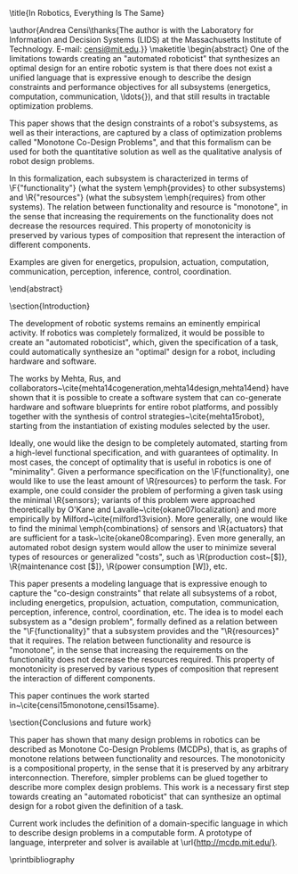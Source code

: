 

\title{In Robotics, Everything Is The Same}

\author{Andrea Censi\thanks{The author is with the Laboratory for Information and Decision Systems
(LIDS) at the Massachusetts Institute of Technology. E-mail: censi@mit.edu.}}
\maketitle
\begin{abstract}
One of the limitations towards creating an "automated roboticist"
that synthesizes an optimal design for an entire robotic system is
that there does not exist a unified language that is expressive enough
to describe the design constraints and performance objectives for
all subsystems (energetics, computation, communication, \ldots{}),
and that still results in tractable optimization problems.

This paper shows that the design constraints of a robot's subsystems,
as well as their interactions, are captured by a class of optimization
problems called "Monotone Co-Design Problems", and that this formalism
can be used for both the quantitative solution as well as the qualitative
analysis of robot design problems.

In this formalization, each subsystem is characterized in terms of
\F{"functionality"} (what the system \emph{provides} to other
subsystems) and \R{"resources"} (what the subsystem \emph{requires}
from other systems). The relation between functionality and resource
is "monotone", in the sense that increasing the requirements on
the functionality does not decrease the resources required. This property
of monotonicity is preserved by various types of composition that
represent the interaction of different components.

Examples are given for energetics, propulsion, actuation, computation,
communication, perception, inference, control, coordination.

\end{abstract}





\section{Introduction}

The development of robotic systems remains an eminently empirical
activity. If robotics was completely formalized, it would be possible
to create an "automated roboticist", which, given the specification
of a task, could automatically synthesize an "optimal" design
for a robot, including hardware and software.

The works by Mehta, Rus, and collaborators~\cite{mehta14cogeneration,mehta14design,mehta14end}
have shown that it is possible to create a software system that can
co-generate hardware and software blueprints for entire robot platforms,
and possibly together with the synthesis of control strategies~\cite{mehta15robot},
starting from the instantiation of existing modules selected by the
user.

Ideally, one would like the design to be completely automated, starting
from a high-level functional specification, and with guarantees of
optimality. In most cases, the concept of optimality that is useful
in robotics is one of "minimality". Given a performance specification
on the \F{functionality}, one would like to use the least amount
of \R{resources} to perform the task. For example, one could consider
the problem of performing a given task using the minimal \R{sensors};
variants of this problem were approached theoretically by O'Kane and
Lavalle~\cite{okane07localization} and more empirically by Milford~\cite{milford13vision}.
More generally, one would like to find the minimal \emph{combinations}
of sensors and \R{actuators} that are sufficient for a task~\cite{okane08comparing}.
Even more generally, an automated robot design system would allow
the user to minimize several types of resources or generalized "costs",
such as \R{production cost~&#91;\$&#93;}, \R{maintenance cost &#91;\$&#93;},
\R{power consumption &#91;W&#93;}, etc.

This paper presents a modeling language that is expressive enough
to capture the "co-design constraints" that relate all subsystems
of a robot, including energetics, propulsion, actuation, computation,
communication, perception, inference, control, coordination, etc.
The idea is to model each subsystem as a "design problem", formally
defined as a relation between the "\F{functionality}" that a
subsystem provides and the "\R{resources}" that it requires.
The relation between functionality and resource is "monotone",
in the sense that increasing the requirements on the functionality
does not decrease the resources required. This property of monotonicity
is preserved by various types of composition that represent the interaction
of different components.

This paper continues the work started in~\cite{censi15monotone,censi15same}.





<!-- \section{Design Problems (DPs)}

\noindent\begin{minipage}[t]{1\columnwidth}
\begin{wrapfigure}{r}{0\columnwidth}
\includegraphics[scale=0.33]{reits2_dp}\caption{\label{fig:dp}}
\end{wrapfigure}
Define a \emph{design problem} as a relation between \emph{\F{provided functionality}}
and \emph{\R{required resources}}~(\prettyref{fig:dp}). \F{Functionality}
and \R{resources} are partially ordered sets, indicated by by~$\langle\funsp,\funleq\rangle$
and~$\langle\ressp,\resleq\rangle$.
\end{minipage}




\begin{wrapfigure}[6]{r}{0\columnwidth}
\includegraphics[scale=0.33]{reits2_battery1}\caption{\label{fig:battery1}}
\end{wrapfigure}

\noindent
\begin{minipage}[t]{0.65\columnwidth}
\begin{example}
(Battery) The first-order characterization of a battery is as a store
of energy, in which the \F{capacity &#91;kWh&#93;} is the \F{functionality}
and the \R{mass &#91;kg&#93;} is a \R{resource}~(\prettyref{fig:battery1}).
The \F{capacity} is a functionality because it is what a battery
\emph{provides} to the system.
\end{example}


\end{minipage}

The \R{mass} is a resource: it is what the battery \emph{requires}
to provide the functionality. The functionality space is~$\funsp=\langle\mathbb{R}_{+}^{\text{J}},\leq\rangle$.
The superscript~$\text{J}$ indicates that the values have the dimensionality
of Joules. The resource space is $\ressp=\langle\mathbb{R}_{+}^{\text{g}},\leq\rangle.$

As in all modeling efforts, the level of detail depends on the application.
Other models for a battery would take into account other resources.
For example, one might want to consider the \R{cost} of the battery
in addition to the mass~(\prettyref{fig:battery2}). Other properties
of interest for a battery-like device include the \F{maximum output current},
\F{maximum power draw}, and which \F{voltage} it provides~(\prettyref{fig:battery3}).

\begin{figure}
\subfloat[\label{fig:battery2}]{
\includegraphics[scale=0.33]{reits2_battery2}
\par
}\subfloat[\label{fig:battery3}]{
\includegraphics[scale=0.33]{reits2_battery3}
\par
}

\caption{}
\end{figure}


\subsubsection{Formal definition of a DP }

A DP is described by the answer to the question
\begin{quote}
(&#42;) "Given a certain \F{functionality} $\fun\in\funsp$ to be
implemented, what are \R{the \textbf{minimal} resources}, a subset
of~$\ressp$, necessary to implement~$\fun$?".
\end{quote}
This choice imposes the direction \F{functionality}$\rightarrow$\R{resources},
but the theory is entirely symmetric, and one could choose to consider
the \emph{dual} question: "Given certain available resources~$\res\in\ressp$,
what are \F{the\textbf{ maximal} functionalities}, a subset of~$\funsp$,
that can be implemented?".

\noindent\begin{minipage}[t]{1\columnwidth}
\begin{wrapfigure}{r}{0\columnwidth}
\includegraphics[scale=0.33]{reits2_battery2_h}\caption{\label{fig:multiple}}
\end{wrapfigure}

In general, fixed a functionality~$\fun\in\funsp$, there will be
multiple resources that are sufficient to perform the functionality
that are incomparable. For example, in the case of a battery one might
consider different battery technologies that are incomparable in the
mass/cost resource space.~(\prettyref{fig:multiple}).

A subset with "minimal", "incomparable" elements is called
"antichain".
\end{minipage}
\begin{definition}
An antichain~$S$ in a poset~$\left\langle \posA,\posleq\right\rangle $
is a subset of~$\posA$ such that no element of~$S$ dominates another
element: if~$x,y\in S$ and~$x\leq y$, then~$x=y$.
\end{definition}

\begin{lemma}
Let~$\antichains\posA$ be the set of antichains of~$\posA$. $\antichains\posA$
is a poset itself, with the partial order given by
\begin{equation}
S_{1}\posleq_{\antichains\posA}S_{2}\ \equiv\ \uparrow S_{1}\supseteq\,\uparrow S_{2}.\label{eq:orderantichains}
\end{equation}
\end{lemma}

\noindent\begin{minipage}[t]{1\columnwidth}
\begin{wrapfigure}[7]{r}{0\columnwidth}
\includegraphics[scale=0.33]{reits2_dp_h_one}\caption{}
\end{wrapfigure}

Answering the question (&#42;) above is equivalent to defining a map
\[
\ftor:\funsp\rightarrow\Aressp
\]
that associates to each functionality~$\fun$ an antichain of resources~$\ftor(\fun)\subset\ressp$,
with the semantics that those are the \emph{minimal} resources needed
to provide the functionality~$\fun$. The set~$\ftor(\fun)$ need
not be finite or discrete; it can be either.
\end{minipage}


\noindent\begin{minipage}[t]{1\columnwidth}
\begin{wrapfigure}[6]{r}{0\columnwidth}
\includegraphics[scale=0.33]{reits2_dp_h_two}\caption{\label{fig:up}}
\end{wrapfigure}
A further condition is imposed on $\ftor.$ We require that the map~$\ftor$
is monotone, in the sense that
\[
\left(\fun_{2}\posgeq_{\funsp}{\fun_{1}}\right)\Rightarrow\left(\ftor(\fun_{2})\posgeq_{\Aressp}\ftor(\fun_{1})\right)
\]

This means that if~$\fun_{2}\posgeq_{\funsp}{\fun_{1}}$, the curve~$\ftor(\fun_{2})$
is higher than~$\ftor(\fun_{1})$ (\prettyref{fig:up}, right), as
implied by the order on the antichains given by~\prettyref{eq:orderantichains}.
\end{minipage}


\noindent
\noindent\begin{minipage}[t]{1\columnwidth}
\begin{wrapfigure}[8]{r}{0\columnwidth}
\includegraphics[scale=0.33]{reits2_dp_h}\caption{}
\end{wrapfigure}
We are now ready to give a formal definition of a design problem.
\begin{definition}
\label{def:A-monotone-design}A\emph{ design problem~}(DP) is a tuple~$\left\langle \funsp,\ressp,\ftor\right\rangle $
such that~$\funsp$ and~$\ressp$ are posets, and~${\colH\ftor}:{\colF\fun}\rightarrow{\colR\antichains\ressp}$
is a monotone function.
\end{definition}


\end{minipage}



\begin{example}
(battery, continued) To specify a DP, one needs to specify the poset~$\funsp$,
the poset~$\ressp$, and the function~$\ftor:\funsp\rightarrow\Aressp$
in~\prettyref{def:A-monotone-design}. It was already established
that~$\funsp=\colF\langle\mathbb{R}_{+}^{J},\leq\rangle$ and~$\ressp={\colR\langle\mathbb{R}_{+}^{g},\leq\rangle}$.
The relation between \R{battery mass}~$\batterymass$ and \F{capacity}~$\batterycapacity$
is given by the specific energy~$\rho$, with the simple linear constraint
\begin{equation}
\rho\,\batterymass\geq\batterycapacity.\label{eq:battery_se}
\end{equation}
The formal definition of the map~$\ftor$ is
\begin{align}
\ftor:{\colF\langle\mathbb{R}_{+}^{J},\leq\rangle} & \rightarrow{\colR\antichains\langle\mathbb{R}_{+}^{g},\leq\rangle},\nonumber \\
\batterycapacity & \mapsto\{\batterycapacity/\rho\}.\label{eq:ftor_battery_continuous}
\end{align}
The map~$\ftor$ associates to each value of the \F{capacity}~$\batterycapacity$
a set~$\{\batterycapacity/\rho\}$ describing the minimal \R{mass}
sufficient to provide the given \F{capacity}.

\noindent\begin{minipage}[t]{1\columnwidth}
\begin{wrapfigure}{r}{0\columnwidth}
\includegraphics[scale=0.33]{reits2_battery_h_1}\caption{\label{fig:All-batteries-that}}
\end{wrapfigure}
\leavevmode

The relation~\eqref{eq:battery_se} implicitly assumes that we can
choose one of an infinite amount of batteries of any arbitrary mass~
(\prettyref{fig:All-batteries-that}). This framework can easily accommodate
that case of only a discrete set of available battery models.

\vspace{4mm}
\end{minipage}
\end{example}

\medskip{}

\medskip{}

\begin{wrapfigure}[8]{r}{0\columnwidth}
\includegraphics[scale=0.33]{reits2_battery_h_2}\caption{\label{fig:Finite-number-of-1}}
\end{wrapfigure}
\leavevmode

\vspace*{-1.5\baselineskip}
\begin{example}
(Discrete increments) Suppose that the batteries are available in
increments of~$\Delta_{m}$ &#91;g&#93;, so that we can only have \R{mass}~$\batterymass\in\{{\colF k}\Delta_{m},\ {\colF k}\in\mathbb{N}\}.$
The map in~\eqref{eq:ftor_battery_continuous} can be amended as
follows:
\begin{align}
\ftor:{\colF\langle\mathbb{R}_{+}^{J},\leq\rangle} & \rightarrow{\colR\antichains\langle\mathbb{R}_{+}^{g},\leq\rangle},\nonumber \\
\batterycapacity & \mapsto\{\batterymass^{\star}\},\label{eq:ftor_battery_continuous-1-1}\\
 & \batterymass^{\star}=\begin{cases}
\min_{k} & k\Delta_{m}\\
\subto & \rho k\Delta_{m}\geq\batterycapacity.
\end{cases}
\end{align}
In other words, the best mass~$\batterymass^{\star}$ is the minimum
mass that satisfies the capacity constraint, searching over all the
implementation possibilities, here described by the index~$k$. The
graph of the function~$\ftor$ has a shape similar to the one pictured
in~\prettyref{fig:Finite-number-of-1}. Note that the graph is discontinuous;
in this framework, there is no continuity constraint on~$\ftor$.
\end{example}

\begin{figure}
\includegraphics[scale=0.33]{reits2_battery2_h}
\caption{\label{fig:pipe}}
\end{figure}

\begin{example}
(Different batteries technologies) Consider choosing between~$n$
competing battery technologies, characterized by the specific energy~$\rho_{i}$
&#91;kWh/g&#93; and specific cost~$\alpha_{i}$ &#91;&#96;/kWh&#93;. The resource
space is~$\ressp=\colR\langle\mathbb{R}_{+}^{g},\leq\rangle\times\langle\mathbb{R}_{+}^{\$},\leq\rangle.$
The cost~$\batterycost$ is related to the capacity linearly through
the specific cost~$\alpha_{i}$:~$\batterycost\geq\alpha_{i}\,\batterycapacity.$
The map~$\ftor$ is
\begin{align}
\ftor:{\colF\langle\mathbb{R}_{+}^{J},\leq\rangle} & \rightarrow{\colR\antichains\langle\mathbb{R}_{+}^{g},\leq\rangle\times\langle\mathbb{R}_{+}^{\$},\leq\rangle},\nonumber \\
\batterycapacity & \mapsto\{\left\langle \batterycapacity/\rho_{i},\alpha_{i}\,\batterycapacity\right\rangle \mid i=1,\dots,n\}.\label{eq:ftor_battery_continuous-2-1}
\end{align}
In this case, each capacity~$\batterycapacity$ is mapped to an antichain
of~$n$ elements.
\end{example} -->




<!--
\subsection{Examples in the robotics domain}


\subsubsection{Mechatronics}

Many mechanisms can be readily modeled as relations between a provided
functionality and required resources.


\begin{example}
The \F{functionality} of a DC motor~(\prettyref{fig:dc_motor})
is to provide a certain \F{speed} and \F{torque}, and the \R{resources}
are \R{current} and \R{voltage}.
\end{example}

\begin{figure}[H]
\subfloat[\label{fig:dc_motor}]{\includegraphics[scale=0.33]{reits2_DC_motor}}\subfloat[\label{fig:gearbox}]{
\includegraphics[scale=0.33]{reits2_gearbox}
\par
}\caption{}
\end{figure}

\begin{example}
A gearbox (\prettyref{fig:gearbox}) provides a certain \F{output
torque~$\tau_{o}$} and \F{speed~$\tau_{o}$}, given a certain
\R{input torque~$\tau_{i}$} and \R{speed~$\omega_{i}$}. For
an ideal gearbox with a reduction ratio~$r\in\mathbb{Q}_{+}$ and
efficiency ratio~$\gamma$, $0<\gamma<1$, the constraints among
those quantities are~${\colR\omega_{i}}\geq r\,{\colF\omega_{o}}$
and~${\colR\tau_{i}\omega_{i}}\geq\gamma\,{\colF\tau_{o}\omega_{o}}.$
\end{example}


\begin{example}
\emph{Propellers}~(\prettyref{fig:propeller}) generate \F{thrust}
given a certain \R{torque} and \R{speed}.
\end{example}

\begin{figure}[H]
\subfloat[\label{fig:propeller}]{\includegraphics[scale=0.33]{reits2_propellers}}
\subfloat[\label{fig:crack}]{\includegraphics[scale=0.33]{reits2_crank_rocker}}
\caption{}
\end{figure}

\begin{example}
A \emph{crank-rocker}~(\prettyref{fig:crack}) converts \R{rotational
motion} into a \F{rocking motion}.
\end{example}


\subsubsection{Geometrical constraints}

Geometrical constraints are examples of constraints that are easily
recognized as monotone, but possibly hard to write down in closed
form.
\begin{example}
(Bin packing) Suppose that each internal component occupies a volume
bounded by a parallelepiped, and that we must choose the minimal enclosure
in which to place all components~(\prettyref{fig:packing}). What
is the minimal size of the enclosure? This is a variation of the \emph{bin
packing} problem, which is in NP for both 2D and 3D~\cite{lodi02two}.
It is easy to see that the problem is monotone, by noticing that,
if one the components shapes increases, then the size of the enclosure
cannot shrink.
\end{example}

\begin{figure}[H]

\includegraphics[scale=0.33]{reits2_fit_boxes}
\par
\caption{\label{fig:packing}}
\end{figure}


\subsubsection{Inference}

Many inference problems have a monotone formalization, taking the
\F{accuracy} or \F{robustness} as functionality, and \R{computation}
or \R{sensing} as resources. Typically these bounds are known in
a closed form only for restricted classes of systems, such as the
linear/Gaussian setting.
\begin{example}
(SLAM) One issue with particle-filter-based estimation procedures,
such as the ones used in the popular GMapping~\cite{grisetti07improved}
method, is that the filter might diverge if there aren't enough particles.
Although the relation might be hard to characterize, there is a monotone
relation between the \F{robustness} (1 - probability of failure),
the \F{accuracy}, and the \R{number of particles}~(\prettyref{fig:gmapping}).
\end{example}

\begin{figure}[H]
\subfloat[\label{fig:gmapping}]{
\includegraphics[scale=0.33]{reits2_particlefilter}
\par
}\subfloat[\label{fig:progressive}]{\includegraphics[scale=0.33]{reits2_progressive_stereo}}\caption{}
\end{figure}


\begin{example}
(Stereo reconstruction) Progressive reconstruction system (e.g.,~\cite{locher16progressive}),
which start with a coarse approximation of the solution that is progressively
refined, are described by a smooth relation between the \F{resolution}
and the \R{latency} to obtain the answer~(\prettyref{fig:progressive}).
A similar relation characterizes any anytime algorithms in other domains,
such as robot motion planning.
\end{example}


\begin{example}
The empirical characterization of the monotone relation between \F{the
accuracy of a visual SLAM solution} and \R{the power consumption}
is the goal of recent work by Davison and colleagues~\cite{nardi15introducing,zia16comparative}.
\end{example}


\subsubsection{Communication}
\begin{example}
(Transducers) Any type of "transducer" that bridges between different
mediums can be modeled as a DP. For example, an access point~(\prettyref{fig:accesspoint})
provides the \F{"wireless access"} functionality, and requires
that the infrastructure provides the \R{"Ethernet access"} resource.
\end{example}

\begin{figure}[H]
\subfloat[\label{fig:accesspoint}]{\includegraphics[scale=0.33]{reits2_network2}}
\subfloat[\label{fig:networklink}]{\includegraphics[scale=0.33]{reits2_communication}}\caption{\label{fig:communication}}
\end{figure}

\begin{example}
(Wireless link) The basic functionality of a wireless link is to provide
a certain \F{bandwidth}. Further refinements could include bounds
on the latency or the probability that a packet drop is dropped. Given
the established convention about the the preference relations for
functionality, in which a \emph{lower} functionality is "easier"
to achieve, one needs to choose "\F{\emph{minus} the latency}"
and "\F{\emph{minus} the packet drop probability}" for them
to count as functionality. As for the resources, apart from the \R{transmission
power &#91;W&#93;}, one should consider at least \R{the spectrum occupation},
which could be described as an interval~$[f_{0},f_{1}]$ of the frequency
axis~$\reals_{+}^{\text{Hz}}$. Thus the resources space is~$\ressp=\colR\reals_{+}^{W}\times\vmath{intervals}(\reals_{+}^{\text{Hz}})$.
\end{example}



\subsubsection{Multi-robot systems}

In a multi-robot system there is always a trade-off between the number
of robots and the capabilities of the single robot.
\begin{example}
Suppose we need to create a swarm of agents whose functionality is
\F{to sweep an area}. If the functionality is fixed, one expects
a three-way trade-off between the three resources: number of agents,
the speed of a single agent, and the execution time. For example,
if the time available decreases, one has to increase either the speed
of an agent or the number of agents~(\prettyref{fig:multirobot2}).
\end{example}

\begin{figure}[H]
\subfloat[]{
\includegraphics[scale=0.33]{reits2_multirobot}
\par
}\subfloat[\label{fig:multirobot2}]{
\includegraphics[scale=0.33]{reits2_multirobot2}
\par
}\caption{}
\end{figure}

\clearpage


\subsubsection{LQG Control}
\begin{example}
\label{exa:lqg}Consider the simple case of a linear-quadratic-Gaussian
regulation control problem. The plant is described by the time-invariant
stochastic differential equations:
\begin{eqnarray*}
\D\boldsymbol{x}_{t} & = & \MA\boldsymbol{x}_{t}\D t+\MB\boldsymbol{u}_{t}\D t+\ML\D\boldsymbol{v}_{t},\\
\D\boldsymbol{y}_{t} & = & \MC\boldsymbol{y}_{t}\D t+\MG\D\boldsymbol{w}_{t},
\end{eqnarray*}
with~$\boldsymbol{v}_{t}$ and~$\boldsymbol{w}_{t}$ two standard
Brownian processes. Let~$\MV=\ML\ML^{*}$ and~$\MW=\MG\MG^{*}$
be the effective noise covariances. Also assume that the pair~$(\MA,\MB)$
is stabilizable and~$(\MC,\MA)$ is detectable. Consider the quadratic
cost
\[
J=\lim_{T\rightarrow\infty}\tfrac{1}{T}\int_{0}^{T}\|\MQ^{\frac{1}{2}}\boldsymbol{x}_{t}\|_{2}^{2}+\|\MR^{\frac{1}{2}}\boldsymbol{u}_{t}\|_{2}^{2}\D t.
\]
Let the control objective be of the type "enforce~$\ex{\{J\}}\leq J_{0}$".
\end{example}

\begin{wrapfigure}[4]{r}{0\columnwidth}
\includegraphics[scale=0.33]{reits2_lqg}\caption{}
\end{wrapfigure}
\leavevmode
\begin{proposition}
The LQG problem admits a formulation as a monotone design problem
in which~$\colF-J_{0}$ is the functionality, and~${\colR\M{V}^{-1}}$
and~${\colR\M{W}^{-1}}$ are resources.
\end{proposition}

\begin{proof}
The performance requirements are specified by the value of~$J_{0}$.
In the DP formalization, it is required that the functionality space
is ordered so that "smaller is easier", so one should take~$\colF-J_{0}$
instead of~$J_{0}$ as the functionality.

It is possible to interpret the covariances~$\M{V}$ and~$\M{W}$
as resources; specifically, as the quality of the sensors and actuators.
Also in this case a reparameterization is necessary. Intuitively,
given a \uline{lower} bound on the functionality~$\colF-J_{0}$
, one has an upper bound on the cost function~$J$, from which one
gets an \uline{upper} bound on the sensor noise covariance matrix~$\M{W}$.
This is straightforward given the Data Processing Inequality: if increasing
the observation noise could decrease the control objective then the
optimal controller would be injecting extra noise on the observations.
However, a \uline{lower} bound on the functionality requires a
\uline{lower} bound on the resources. The solution is to choose~${\colR\M{W}^{-1}}$
as the resource.

More formally, to see that~${\colR\M{V}^{-1}}$ and~${\colR\M{W}^{-1}}$
are resources, it is sufficient to write down the value of the optimal
LQG cost~$J^{\star}$ as a function of the parameters (\prettyref{lem:The-minimum-cost})
and observe the monotonicity relations between~$\M{V},\M{W}$, $\overline{\MS}$,
$\overline{\MSigma}$ and~$J^{\star}$.
\end{proof}

\begin{lemma}
\label{lem:The-minimum-cost}The minimum cost for an LQG problem is~\cite[p. 357]{speyer08stochastic}
\begin{equation}
J^{*}=\matTrace\{\overline{\MS}\MB\MR^{-1}\MB^{*}\overline{\MS}\,\overline{\MSigma}+\overline{\MS}\MV\}\label{eq:Jlqg2}
\end{equation}
where~$\overline{\MS}$ is the solution of the Riccati equation
\[
\MA\MS+\MS\MA^{*}-\MS\MB\MR^{-1}\MB^{*}\MS+\MQ=\M{0}.
\]
and~$\overline{\MSigma}$ is solution of the algebraic Riccati equation
\begin{equation}
\MA\MSigma+\MSigma\MA^{*}-\MSigma\MC^{*}\boldsymbol{\M{W}^{-1}}\MC\MSigma+\MV=\M{0}.\label{eq:riccati2}
\end{equation}
The minimum cost~\prettyref{eq:Jlqg2} can also be written as~\cite[p. 188]{davis77linear}
\begin{equation}
J^{\star}=\matTrace\left\{ \MC\overline{\MSigma}\,\overline{\MS}\,\overline{\MSigma}\MC^{*}\M{W}^{-1}+\overline{\MSigma}\MQ\right\} .\label{eq:Jlqg}
\end{equation}
\end{lemma}



\subsubsection{Computation}

\begin{wrapfigure}{r}{0\columnwidth}
\includegraphics[scale=0.33]{reits2_cpu_simple}\caption{}
\end{wrapfigure}
\leavevmode

The trivial model of a CPU is as a device that provides \F{computation,
measured in flops}, and requires \R{power &#91;W&#93;}. Clearly there
is a monotone relation between the two.

A similar monotone relation between application requirements and computation
resources holds in a much more general setting, where both application
and computation resources are represented by graphs. This will be
an example of a monotone relation between nontrivial partial orders.

In the Static Data Flow (SDF) model of computation~\cite[Chapter 3]{sriram00,lee10},
the application is represented as a graph of procedures that need
to be allocated on a network of processors.

\begin{wrapfigure}{r}{0\columnwidth}
\includegraphics[scale=0.33]{reits2_small_app_graph}\end{wrapfigure}

Define the\emph{ application graph }(sometimes called "computation
graph") as a graph where each node is a procedure (or "actor")
and each edge is a message that needs to be passed between procedures.
Each node is labeled by the number of ops necessary to run the procedure.
Each edge is labeled by the size of the message. There is a partial
order~$\posleq$ on application graphs. In this order, it holds that~$A_{1}\posleq A_{2}$
if the application graph~$A_{2}$ needs more computation or bandwidth
for its execution than~$A_{1}$. Formally, it holds that~$A_{1}\posleq A_{2}$
if there is a homomorphism~$\varphi:A_{1}\rightarrow A_{2}$; and,
for each node~$n\in A_{1}$, the node~$\varphi(n)$ has equal or
larger computational requirements than~$n$; and for each edge~$\left\langle n_{1},n_{2}\right\rangle $
in~$A_{2}$, the edge~$\left\langle \varphi(n_{1}),\varphi(n_{2})\right\rangle $
has equal or larger message size.

\begin{wrapfigure}{r}{0\columnwidth}
\includegraphics[scale=0.33]{reits2_small_res_graph}\end{wrapfigure}

Define a\emph{ resource graph} as a graph where each node represents
a processor, and each edge represents a network link. Each node is
labeled by the processor capacity &#91;flops&#93;. Each edge is labeled
by latency &#91;s&#93; and bandwidth &#91;B/s&#93;. There is a partial order
on resources graph as well: it holds that $R_{1}\posleq R_{2}$ if
the resource graph~$R_{2}$ has more computation or network available
than~$R_{1}$. The definition is similar to the case of the application
graph: there must exist a graph homomorphism $\varphi:R_{1}\rightarrow R_{2}$
and the corresponding nodes (edges) of~$R_{2}$ must have larger
or equal computation (bandwidth) than those of~$R_{1}$.

\begin{wrapfigure}{r}{0\columnwidth}
\includegraphics[scale=0.33]{reits2_small_allocation}\end{wrapfigure}

Given an application graph~$A$ and a resource graph~$R$, a typical
resource allocation problem consists in choosing in which processor
each actor must be scheduled to maximize the throughput~$T$~&#91;Hz&#93;.
This is equivalent to the problem of finding a graph homomorphism~$\Psi:A\rightarrow R$.
Let~$T^{*}$ be the optimal throughput, and write it as a function
of the two graphs:
\[
T^{*}=T^{*}(A,R).
\]
Then the optimal throughput~$T^{*}$ is decreasing in~$A$ (a more
computationally demanding application graph decreases the throughput)
and increasing in~$R$ (more available computation/bandwidth increase
the throughput).

Therefore, we can formalize this as a design problem where the two
functionalities are \F{the throughput~$T$ &#91;Hz&#93;} and \F{the
application graph~$A$}, and the \R{resource graph~$R$} is the
resource.

\begin{figure}

\includegraphics[scale=0.33]{reits2_resourcegraph1}
\par
\caption{}
\end{figure} -->

<!--


\subsection{Examples of non monotone relations}

Are there non monotone relations between functionality and resources?
Of course, one can create a non-monotone relation by taking a monotone
relation and applying a non-monotone transformation to either functionality
and resources.

But are there non monotone relations within a "natural" parameterization?
\begin{example}
In any decision making problem, the \F{performance} increases with
the \R{amount of data} available\textemdash except when it causes
sensory overload; then, more data is not better. (This is fixed by
introducing~\R{cognitive load} as a limited resource.)
\end{example}




\begin{example}
Some computations are quirky. Suppose that you want to compute the
Fourier transform of a vector of~$n$ pixels. Is the computation
required monotone in~$n$? Probably not. The first step in many implementations
is resampling the data so that its length is a power of 2, a step
that can be omitted when~$n$ itself is a power of~$2$. Therefore,
it might be faster to compute the answer for~$n=2^{m}$ than for~$n=2^{m}-1$.
\end{example}
 -->


<!--

\section{Monotone Co-Design Problems (MCDPs)}

A Monotone Co-Design Problem (MCDP) is a multigraph of DPs with arbitrary
interconnections, including loops and self-loops.

If two DPs have a resource~$\res_{1}\in\ressp_{1}$ and a functionality~$\fun_{2}\in\funsp_{2}$
of the same type~($\funsp=\ressp$), then they can be connected by
an edge. The edge represents a partial order constraint of the type~$\res_{1}\posleq\fun_{2}$.

The semantics of an edge is: the resources~$\res_{1}$ required by
the first system must not exceed the functionality provided by the
second system~(\prettyref{fig:sem}).
\begin{center}
\begin{figure}

\includegraphics[scale=0.33]{reits2_interconnection}
\par
\caption{\label{fig:sem}}
\end{figure}
\par\end{center}
\begin{definition}
A\emph{ }Monotone Co-Design Problem (MCDP) is a tuple~$\left\langle \funsp,\ressp,\left\langle \mathcal{N},\mathcal{E}\right\rangle \right\rangle $,
where~$\funsp$ and~$\ressp$ are two posets, and~$\left\langle \mathcal{N},\mathcal{E}\right\rangle $
is a\emph{ }multigraph of DPs:
\begin{itemize}
\item Each node~$n\in\mathcal{N}$ corresponds to a DP~$\left\langle \funsp_{n},\ressp_{n},\ftor_{n}\right\rangle $.
The spaces $\funsp_{n}$ and~$\ressp_{n}$ are composed of individually
addressable components~$\{\funsp_{n}^{i}\}_{i=1}^{F_{n}}$ and~$\{\ressp_{n}^{j}\}_{j=1}^{R_{n}}$,
so that they can be written as $\funsp_{n}=\prod_{i=1}^{F_{n}}\funsp_{n}^{i},$
$\ressp_{n}=\prod_{j}^{R_{n}}\ressp_{n}^{j}.$
\item An edge~$e\in\mathcal{E}$ is a tuple~$e=\left\langle \left\langle n_{1},i_{1}\right\rangle ,\left\langle n_{2},j_{2}\right\rangle \right\rangle $,
where~$n_{1},n_{2}\in\mathcal{N}$ are two nodes and $i_{1}$~and~$j_{2}$
are the indices of the components of the nodes' functionality and
resources. A valid edge is such that~$\funsp_{n_{1}}^{i_{1}}=\ressp_{n_{2}}^{j_{2}}$.
\item The posets~$\funsp,\ressp$ are the products of the unconnected components.
For a node~$n$, let~$\unconnectedfun(n)$ and~$\unconnectedres(n)$
be the set of unconnected functionalities and resources. Then~$\funsp$
and~$\ressp$ are defined as follows:
\[
\begin{array}{ccc}
\funsp & ={\displaystyle \prod_{n\in\mathcal{N}}\prod_{i\in\unconnectedfun(n)}}\funsp_{n}^{i},\qquad & \qquad\ressp={\displaystyle \prod_{n\in\mathcal{N}}\prod_{j\in\unconnectedres(n)}}\ressp_{n}^{i}.\end{array}
\]
\end{itemize}
\end{definition}

\begin{center}
\begin{figure}

\includegraphics[scale=0.33]{reits2_graph}
\par
\caption{\label{fig:mcdps}}
\end{figure}
\par\end{center}

\subsubsection{Compositionality and abstraction}

It can be shown~\cite{censi16codesign} that the property of monotonicity
is preserved by arbitrary interconnection, which means that there
exists a monotone function~$\ftor$ for the entire MCDP that is equivalent
to the interconnection of the simple DPs~(\prettyref{fig:mcdps},
right).

\subsubsection{Solution of MCDPs}



The function~$\ftor$ for the entire MCDP can be written as the solution
of a least-fixed-point recursive equation involving the functions~$\{\ftor_{n},\ n\in\mathcal{N}\}$.
Therefore, given a systematic procedure to solve the single DPs, in
the sense of being able to evaluate~$\ftor_{n}$ point-wise, there
exists a systematic procedure to solve the larger MCDP. -->




<!--



\subsection{Examples of MCDPs}

\begin{example}
(Energetics of Mars rover) The Mars Science Laboratory uses a RITEG~(Radioisotope
Thermoelectric Generator) to generate electric power. In a RITEG,
the decay of a Plutonium 238 pellet produces heat. The heat is converted
into electric power by a thermocouple. In the MCDP representation~(\prettyref{fig:rover_energetics}),
the \F{heat &#91;W&#93;} produced is the pellet's functionality. For
the thermocouple, the \R{heat} is a resource, and the \F{electric
power &#91;W&#93;} is the functionality. There is a monotone relation
between the amount of plutonium and the generated power.

When does one get a plutonium pellet? You ask the Department of Energy~\cite{nasa15radioisotope},
and the amount you will receive is a monotonic function of the scientific
value of the mission you propose.
\end{example}

\begin{center}
\begin{figure}[H]

\includegraphics[scale=0.33]{reits2_rover_energetics}
\par
\caption{\label{fig:rover_energetics}}
\end{figure}
\par\end{center}
\begin{example}
(LQG, continued from Example~\ref{exa:lqg}) Suppose that the observations~$\boldsymbol{y}$
are provided by a camera. A lower bound on the information matrix~$\colR\M{W}^{-1}$
induces a constraint on \R{the sensor resolution~$\rho$ &#91;pixels/deg&#93;}~(\prettyref{fig:lqg2}).
Assuming independent sensor elements, then the relation between~$\rho$
and~$\M{W}^{-1}$ is linear: ${\colR\rho}\geq c\ \colF\M{W}^{-1}$.
The \R{resource \emph{sensor resolution}} then induces a constraint
on the \F{functionality \emph{sensor resolution}} provided by the
sensor, as well as the amount of computation required.
\end{example}

\begin{center}
\begin{figure}

\includegraphics[scale=0.33]{reits2_lqg2}
\par
\caption{\label{fig:lqg2}}
\end{figure}
\par\end{center}
\begin{example}
(UAV energetics and actuation) Suppose we need to choose batteries
and actuators for a UAV. This a simple case that introduces a loop
in the diagram: the battery must provide power for the actuation,
and the actuation needs to lift the battery's weight. Let the battery
be a DP with \F{capacity &#91;J&#93;} and \F{life span &#91; number of
missions&#93;} as functionalities and \R{mass} and \R{cost} as
resources. Let the actuation be formalized a DP with functionality
\F{lift &#91;N&#93;} and resources \R{power &#91;W&#93;} and \R{cost
&#91;\$&#93;}. Assume that other mission requirements include \F{extra
payload &#91;g&#93;}, \F{extra power &#91;W&#93;} and \F{endurance &#91;s&#93;}.
Then one can write down the following constraints:
\begin{align*}
\text{battery capacity} & \geq\text{endurance}\times\text{total power},\\
\text{total power} & =\text{extra power}+\text{actuation power},\\
\text{lift} & \geq(\text{battery mass}+\text{actuator mass})\times\text{gravity}.
\end{align*}
The constraints create one loop in the graph~(\prettyref{fig:actuation_energetics}).
For the purpose of counting loops, consider the edges with the \F{functionality}$\rightarrow$\R{resource}
orientation. This implies that the choices of battery and actuator
are not independent.
\end{example}

\begin{center}
\begin{figure}[H]

\includegraphics[scale=0.33]{reits2_actuation_energetics}
\par
\caption{\label{fig:actuation_energetics}}
\end{figure}
\par\end{center}

Because monotonicity is preserved by composition, it is immediate
to conclude qualitative results such as "increasing the \F{endurance}
increases the \R{cost} of the solution" by simple visual inspection
of the diagram.
\begin{example}
It is easy (and fun!\textemdash for some) to arrange simple DPs into
complex MCDPs. The graphs quickly become too complex to be legible.
For example, \prettyref{fig:drone_complete} shows the MCDP corresponding
to a UAV, obtained by composing the actuation/energetics constraint.
The entire UAV is abstracted as a DP between high-level functionality
(\F{travel distance}, \F{payload}, \F{number of missions}),
and one resource (\R{total cost of ownership &#91;\$&#93;}). This MCDP
was defined using MCDP\textbf{L}, a domain-specific language to describe
MCDPs. See \url{http://mcdp.mit.edu/wafr.html} for a detailed walkthrough
of this example.
\end{example}

\begin{center}
\begin{figure}[H]

\includegraphics[scale=0.33]{reits2_drone_complete}
\par
\caption{\label{fig:drone_complete}}
\end{figure}
\par\end{center}
\begin{example}
(Customer preferences) MCDPs can also be used to describe customer
preferences. From the point of view of the customer, the role of functionality
and resources is dual with respect to the point of view of the engineer~(\prettyref{fig:customer}).
The engineering problem is: "Given a certain functionality to be
implemented, what are the minimal resources necessary to implement
it?". The customer preferences can be encoded by the answer to the
dual question: "Given the resources (\$) to be provided by the customer,
what is the minimal functionality required?". A feasible solution
to such an MCDP with a "customer in the loop" is a solution that
is feasible both from the engineering point of view, as well as from
the business point of view.
\end{example}

\begin{center}
\begin{figure}[H]

\includegraphics[scale=0.33]{reits2_customer}
\par
\caption{\label{fig:customer}}
\end{figure}
\par\end{center} -->






\section{Conclusions and future work}

This paper has shown that many design problems in robotics can be
described as Monotone Co-Design Problems (MCDPs), that is, as graphs
of monotone relations between functionality and resources. The monotonicity
is a compositional property, in the sense that it is preserved by
any arbitrary interconnection. Therefore, simpler problems can be
glued together to describe more complex design problems. This work
is a necessary first step towards creating an "automated roboticist"
that can synthesize an optimal design for a robot given the definition
of a task.

Current work includes the definition of a domain-specific language
in which to describe design problems in a computable form. A prototype
of language, interpreter and solver is available at \url{http://mcdp.mit.edu/}.



\printbibliography
